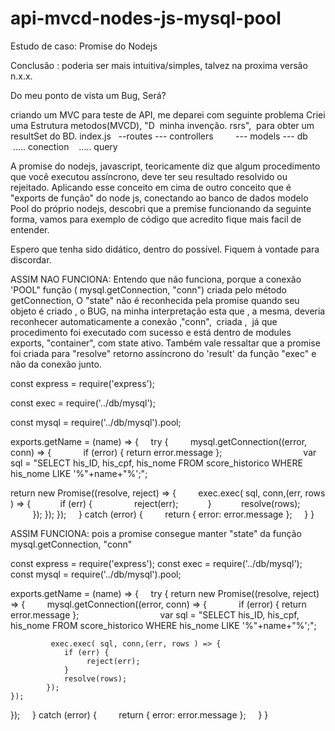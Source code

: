 # api-mvcd-nodes-js-mysql-pool

Estudo de caso: Promise do Nodejs

Conclusão : poderia ser mais intuitiva/simples, talvez na proxima versão n.x.x.

Do meu ponto de vista um Bug, Será?

criando um MVC para teste de API, me deparei com seguinte problema
Criei uma Estrutura metodos(MVCD), "D  minha invenção. rsrs",  para obter um resultSet do BD.
index.js
  --routes
	--- controllers
        --- models
	--- db
	    ..... conection
	    ..... query
 

A promise do nodejs, javascript, teoricamente diz que algum procedimento que você executou assíncrono, deve ter seu resultado resolvido ou rejeitado. Aplicando esse conceito em cima de outro conceito que é "exports de função" do node js, conectando ao banco de dados modelo Pool do próprio nodejs, descobri que a premise funcionando da seguinte forma, vamos para exemplo de código que acredito fique mais facil de entender.

Espero que tenha sido didático, dentro do possível. Fiquem à vontade para discordar.

ASSIM NAO FUNCIONA: Entendo que não funciona, porque a conexão 'POOL" função ( mysql.getConnection, "conn") criada pelo método getConnection, O "state" não é reconhecida pela promise quando seu objeto é criado , o BUG, na minha interpretação esta que , a mesma, deveria reconhecer automaticamente a conexão ,"conn",  criada ,  já que procedimento foi executado com sucesso e está dentro de modules exports, "container", com state ativo. 
Também vale ressaltar que a promise foi criada para "resolve" retorno assíncrono do 'result' da função "exec" e não da conexão junto.

const express = require('express');

const exec = require('../db/mysql');

const mysql = require('../db/mysql').pool;

exports.getName = (name) => {
    try {
        mysql.getConnection((error, conn) => {
            if (error) { return error.message };                
    
            var sql = "SELECT his_ID, his_cpf, his_nome FROM score_historico WHERE his_nome LIKE '%"+name+"%';";

return new Promise((resolve, reject) => {
	         exec.exec( sql, conn,(err, rows ) => {
	            if (err) {
	                 reject(err);
	            }
	            resolve(rows);            
	        });
	});
});
    } catch (error) {
        return { error: error.message };
    }
}


ASSIM FUNCIONA: pois a promise consegue manter "state" da função mysql.getConnection, "conn"

const express = require('express');
const exec = require('../db/mysql');
const mysql = require('../db/mysql').pool;

exports.getName = (name) => {
    try {
return new Promise((resolve, reject) => {
        mysql.getConnection((error, conn) => {
            if (error) { return error.message };                
    
            var sql = "SELECT his_ID, his_cpf, his_nome FROM score_historico WHERE his_nome LIKE '%"+name+"%';";

	         exec.exec( sql, conn,(err, rows ) => {
	            if (err) {
	                 reject(err);
	            }
	            resolve(rows);            
	        });
	});
});
    } catch (error) {
        return { error: error.message };
    }
}

